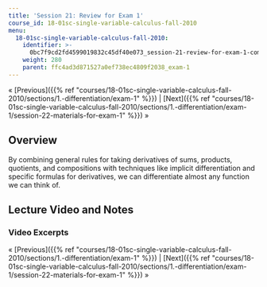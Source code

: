 ```yaml
---
title: 'Session 21: Review for Exam 1'
course_id: 18-01sc-single-variable-calculus-fall-2010
menu:
  18-01sc-single-variable-calculus-fall-2010:
    identifier: >-
      0bc7f9cd2fd4599019832c45df40e073_session-21-review-for-exam-1-computing-derivatives-using-differentiation-rules
    weight: 280
    parent: ffc4ad3d871527a0ef738ec4809f2038_exam-1
---
```

« [Previous]({{% ref "courses/18-01sc-single-variable-calculus-fall-2010/sections/1.-differentiation/exam-1" %}}) | [Next]({{% ref "courses/18-01sc-single-variable-calculus-fall-2010/sections/1.-differentiation/exam-1/session-22-materials-for-exam-1" %}}) »

Overview
--------

By combining general rules for taking derivatives of sums, products, quotients, and compositions with techniques like implicit differentiation and specific formulas for derivatives, we can differentiate almost any function we can think of.

Lecture Video and Notes
-----------------------

### Video Excerpts

« [Previous]({{% ref "courses/18-01sc-single-variable-calculus-fall-2010/sections/1.-differentiation/exam-1" %}}) | [Next]({{% ref "courses/18-01sc-single-variable-calculus-fall-2010/sections/1.-differentiation/exam-1/session-22-materials-for-exam-1" %}}) »
